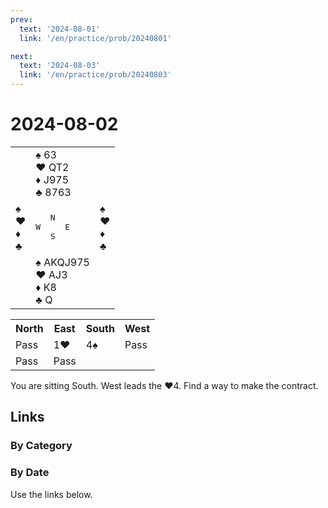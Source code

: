 ```yaml
---
prev:
  text: '2024-08-01'
  link: '/en/practice/prob/20240801'

next:
  text: '2024-08-03'
  link: '/en/practice/prob/20240803'
---
```


# 2024-08-02

<table class="deal">
	<tr>
		<td></td>
		<td>♠ 63<br>♥ QT2<br>♦ J975<br>♣ 8763</td>
		<td></td>
	</tr>
	<tr>
		<td>♠ <br>♥ <br>♦ <br>♣ </td>
		<td><pre>   N<br>W     E<br>   S</pre></td>
		<td>♠ <br>♥ <br>♦ <br>♣ </td>
	</tr>
	<tr>
		<td></td>
		<td>♠ AKQJ975<br>♥ AJ3<br>♦ K8<br>♣ Q</td>
		<td></td>
	</tr>
</table>

<table class="auction">
	<tr>
		<th>North</th>
		<th>East</th>
		<th>South</th>
		<th>West</th>
	</tr>
	<tr>
		<td>Pass</td>
		<td>1♥</td>
		<td>4♠</td>
		<td>Pass</td>
	</tr>
	<tr>
		<td>Pass</td>
		<td>Pass</td>
		<td></td>
		<td></td>
	</tr>
</table>

You are sitting South. West leads the ♥4. Find a way to make the contract.

## Links

[<Badge type="tip" text="Check Solution"/>](/en/learning/prob/20240802)

### By Category

[<Badge type="tip" text="<--"/>](/en/practice/prob/20240801)
[<Badge type="tip" text="Calendar"/>](/en/practice/calendar/202408)
[<Badge type="tip" text="-->"/>](/en/practice/prob/20240803)

### By Date

Use the links below.
